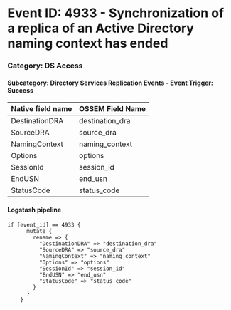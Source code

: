 # Event ID: 4933 - Synchronization of a replica of an Active Directory naming context has ended
### Category: DS Access
#### Subcategory: Directory Services Replication Events - Event Trigger: Success

|Native field name            |OSSEM Field Name                   |
|:----------------------------|:----------------------------------|
| DestinationDRA              | destination_dra                   |
| SourceDRA                   | source_dra                        |
| NamingContext               | naming_context                    |
| Options                     | options                           |
| SessionId                   | session_id                        |
| EndUSN                      | end_usn                           |
| StatusCode                  | status_code                       |


#### Logstash pipeline

```
if [event_id] == 4933 {
      mutate {
        rename => {
          "DestinationDRA" => "destination_dra"
          "SourceDRA" => "source_dra"
          "NamingContext" => "naming_context"
          "Options" => "options"
          "SessionId" => "session_id"
          "EndUSN" => "end_usn"
          "StatusCode" => "status_code"
        }
      }
    }
```